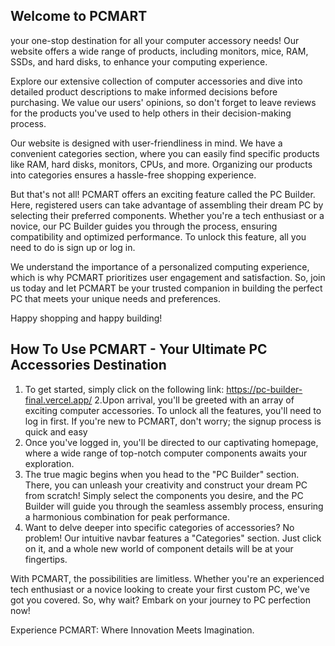 
## Welcome to PCMART
your one-stop destination for all your computer accessory needs! Our website offers a wide range of products, including monitors, mice, RAM, SSDs, and hard disks, to enhance your computing experience.

Explore our extensive collection of computer accessories and dive into detailed product descriptions to make informed decisions before purchasing. We value our users' opinions, so don't forget to leave reviews for the products you've used to help others in their decision-making process.

Our website is designed with user-friendliness in mind. We have a convenient categories section, where you can easily find specific products like RAM, hard disks, monitors, CPUs, and more. Organizing our products into categories ensures a hassle-free shopping experience.

But that's not all! PCMART offers an exciting feature called the PC Builder. Here, registered users can take advantage of assembling their dream PC by selecting their preferred components. Whether you're a tech enthusiast or a novice, our PC Builder guides you through the process, ensuring compatibility and optimized performance. To unlock this feature, all you need to do is sign up or log in.

We understand the importance of a personalized computing experience, which is why PCMART prioritizes user engagement and satisfaction. So, join us today and let PCMART be your trusted companion in building the perfect PC that meets your unique needs and preferences.

Happy shopping and happy building!


## How To Use PCMART - Your Ultimate PC Accessories Destination
1. To get started, simply click on the following link: https://pc-builder-final.vercel.app/
2.Upon arrival, you'll be greeted with an array of exciting computer accessories. To unlock all the features, you'll need to log in first. If you're new to PCMART, don't worry; the signup process is quick and easy
3. Once you've logged in, you'll be directed to our captivating homepage, where a wide range of top-notch computer components awaits your exploration.
4. The true magic begins when you head to the "PC Builder" section. There, you can unleash your creativity and construct your dream PC from scratch! Simply select the components you desire, and the PC Builder will guide you through the seamless assembly process, ensuring a harmonious combination for peak performance.
5. Want to delve deeper into specific categories of accessories? No problem! Our intuitive navbar features a "Categories" section. Just click on it, and a whole new world of component details will be at your fingertips.

With PCMART, the possibilities are limitless. Whether you're an experienced tech enthusiast or a novice looking to create your first custom PC, we've got you covered. So, why wait? Embark on your journey to PC perfection now!

Experience PCMART: Where Innovation Meets Imagination.

